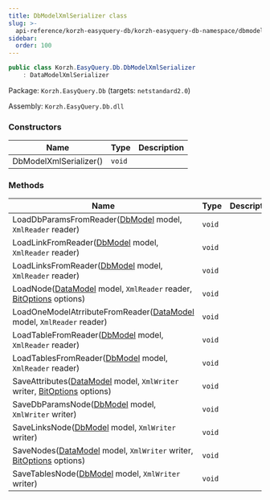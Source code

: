 ```yaml
---
title: DbModelXmlSerializer class
slug: >-
  api-reference/korzh-easyquery-db/korzh-easyquery-db-namespace/dbmodelxmlserializer-class
sidebar:
  order: 100
---
```


```csharp
public class Korzh.EasyQuery.Db.DbModelXmlSerializer
    : DataModelXmlSerializer

```
Package: `Korzh.EasyQuery.Db` (targets: `netstandard2.0`)

Assembly: `Korzh.EasyQuery.Db.dll`

### Constructors

| Name | Type | Description | 
| --- | --- | --- | 
| DbModelXmlSerializer() | `void` |  | 


### Methods

| Name | Type | Description | 
| --- | --- | --- | 
| LoadDbParamsFromReader([DbModel](///////////////easyquery/docs/api-reference/korzh-easyquery-db/korzh-easyquery-db-namespace/dbmodel-class) model, `XmlReader` reader) | `void` |  | 
| LoadLinkFromReader([DbModel](///////////////easyquery/docs/api-reference/korzh-easyquery-db/korzh-easyquery-db-namespace/dbmodel-class) model, `XmlReader` reader) | `void` |  | 
| LoadLinksFromReader([DbModel](///////////////easyquery/docs/api-reference/korzh-easyquery-db/korzh-easyquery-db-namespace/dbmodel-class) model, `XmlReader` reader) | `void` |  | 
| LoadNode([DataModel](///////////////easyquery/docs/api-reference/korzh-easyquery/korzh-easyquery-namespace/datamodel-class) model, `XmlReader` reader, [BitOptions](///////////////easyquery/docs/api-reference/easydata-core/easydata-namespace/bitoptions-class) options) | `void` |  | 
| LoadOneModelAtrributeFromReader([DataModel](///////////////easyquery/docs/api-reference/korzh-easyquery/korzh-easyquery-namespace/datamodel-class) model, `XmlReader` reader) | `void` |  | 
| LoadTableFromReader([DbModel](///////////////easyquery/docs/api-reference/korzh-easyquery-db/korzh-easyquery-db-namespace/dbmodel-class) model, `XmlReader` reader) | `void` |  | 
| LoadTablesFromReader([DbModel](///////////////easyquery/docs/api-reference/korzh-easyquery-db/korzh-easyquery-db-namespace/dbmodel-class) model, `XmlReader` reader) | `void` |  | 
| SaveAttributes([DataModel](///////////////easyquery/docs/api-reference/korzh-easyquery/korzh-easyquery-namespace/datamodel-class) model, `XmlWriter` writer, [BitOptions](///////////////easyquery/docs/api-reference/easydata-core/easydata-namespace/bitoptions-class) options) | `void` |  | 
| SaveDbParamsNode([DbModel](///////////////easyquery/docs/api-reference/korzh-easyquery-db/korzh-easyquery-db-namespace/dbmodel-class) model, `XmlWriter` writer) | `void` |  | 
| SaveLinksNode([DbModel](///////////////easyquery/docs/api-reference/korzh-easyquery-db/korzh-easyquery-db-namespace/dbmodel-class) model, `XmlWriter` writer) | `void` |  | 
| SaveNodes([DataModel](///////////////easyquery/docs/api-reference/korzh-easyquery/korzh-easyquery-namespace/datamodel-class) model, `XmlWriter` writer, [BitOptions](///////////////easyquery/docs/api-reference/easydata-core/easydata-namespace/bitoptions-class) options) | `void` |  | 
| SaveTablesNode([DbModel](///////////////easyquery/docs/api-reference/korzh-easyquery-db/korzh-easyquery-db-namespace/dbmodel-class) model, `XmlWriter` writer) | `void` |  |
